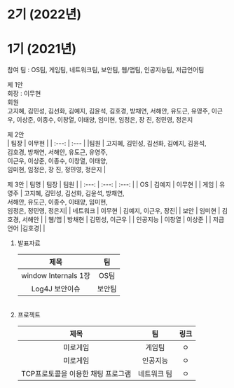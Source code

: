# 2기 (2022년)

# 1기 (2021년)
참여 팀 : OS팀, 게임팀, 네트워크팀, 보안팀, 웹/앱팀, 인공지능팀, 저급언어팀   

제 1안    
회장 : 이무현   
회원   
고지혜, 김민성, 김선화, 김예지, 김윤석, 김호경, 방채연, 서해안, 유도근, 유영주, 이근우, 이상준, 이종수, 이창열, 이태양, 임미현, 임정은, 장  진, 정민영, 정은지   

제 2안
</br>
| 팀장 | 이무현 |
| :---: | :--- |
|팀원 | 고지혜, 김민성, 김선화, 김예지, 김윤석,</br> 김호경, 방채연, 서해안, 유도근, 유영주,</br> 이근우, 이상준, 이종수, 이창열, 이태양,</br> 임미현, 임정은, 장  진, 정민영, 정은지 |

제 3안
| 팀명 | 팀장 | 팀원 |
| :---: | :---: | :---: |
| OS | 김예지 | 이무현 |
| 게임 | 유영주 | 고지혜, 김민성, 김선화, 김윤석, 방채연,</br> 서해안, 유도근, 이종수, 이태양, 임미현,</br> 임정은, 정민영, 정은지| 
| 네트워크 | 이무현 | 김예지, 이근우, 장진|
| 보안 | 임미현 | 김호경, 서해안 |
| 웹/앱 | 방채현 | 김민성, 이근우 |
| 인공지능 | 이창열 | 이상준 |
| 저급언어 |김호경| |



<ol>
<li>발표자료</li>

| 제목 | 팀 |
| :---: | :---: |
|window Internals 1장|OS팀|
|Log4J 보안이슈|보안팀|

<br/>

<li>프로젝트</li>

| 제목 | 팀 | 링크|
| :---: | :---: | :---: |
|미로게임|게임팀|ㅇ|
|미로게임|인공지능|ㅇ|
|TCP프로토콜을 이용한 채팅 프로그램|네트워크 팀|ㅇ|
</ol>
